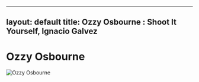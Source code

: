 
---
layout: default
title: Ozzy Osbourne : Shoot It Yourself, Ignacio Galvez
---

# Ozzy Osbourne

![Ozzy Osbourne](http://assets.farmhouse.co/publishing/1-shoot-it-yourself/images/ozzy-osbourne-1.jpg)
